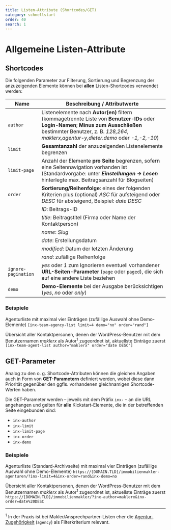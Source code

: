 ```yaml
---
title: Listen-Attribute (Shortcodes/GET)
category: schnellstart
order: 40
search: 1
---
```


# Allgemeine Listen-Attribute

## Shortcodes

Die folgenden Parameter zur Filterung, Sortierung und Begrenzung der anzuzeigenden Elemente können bei **allen** Listen-Shortcodes verwendet werden:

| Name | Beschreibung / Attributwerte |
| ---- | ---------------------------- |
| `author` | Listenelemente nach **Autor(en)** filtern (kommagetrennte Liste von **Benutzer-IDs** oder **Login-Namen**; **Minus zum Ausschließen** bestimmter Benutzer, z. B. *128,264*, *maklerx,agentur-y,dieter.demo* oder *-1,-2,-10*) |
| `limit` | **Gesamtanzahl** der anzuzeigenden Listenelemente begrenzen |
| `limit-page` | Anzahl der Elemente **pro Seite** begrenzen, sofern eine Seitennavigation vorhanden ist (Standardvorgabe: unter ***Einstellungen → Lesen*** hinterlegte max. Beitragsanzahl für Blogseiten) |
| `order` | **Sortierung/Reihenfolge**: eines der folgenden Kriterien plus (optional) *ASC* für aufsteigend oder *DESC* für absteigend, Beispiel: *date DESC* |
| | *ID*: Beitrags-ID |
| | *title*: Beitragstitel (Firma oder Name der Kontaktperson) |
| | *name*: <i>Slug</i> |
| | *date*: Erstellungsdatum |
| | *modified*: Datum der letzten Änderung |
| | *rand*: zufällige Reihenfolge |
| `ignore-pagination` | *yes* oder *1* zum Ignorieren eventuell vorhandener **URL-Seiten-Parameter** (`page` oder `paged`), die sich auf eine andere Liste beziehen |
| `demo` | **Demo-Elemente** bei der Ausgabe berücksichtigen (*yes*, *no* oder *only*) |

### Beispiele

Agenturliste mit maximal vier Einträgen (zufällige Auswahl ohne Demo-Elemente)
`[inx-team-agency-list limit=4 demo="no" order="rand"]`

Übersicht aller Kontaktpersonen, denen der WordPress-Benutzer mit dem Benutzernamen *maklerx* als Autor<sup>1</sup> zugeordnet ist, aktuellste Einträge zuerst
`[inx-team-agent-list author="maklerx" order="date DESC"]`

## GET-Parameter

Analog zu den o. g. Shortcode-Attributen können die gleichen Angaben auch in Form von **GET-Parametern** definiert werden, wobei diese dann Priorität gegenüber den ggfls. vorhandenen gleichnamigen Shortcode-Werten haben.

Die GET-Parameter werden – jeweils mit dem Präfix `inx-` – an die URL angehangen und gelten für **alle** Kickstart-Elemente, die in der betreffenden Seite eingebunden sind:

- `inx-author`
- `inx-limit`
- `inx-limit-page`
- `inx-order`
- `inx-demo`

### Beispiele

Agenturliste (Standard-Archivseite) mit maximal vier Einträgen (zufällige Auswahl ohne Demo-Elemente)
`https://[DOMAIN.TLD]/immobilienmakler-agenturen/?inx-limit=4&inx-order=rand&inx-demo=no`

Übersicht aller Kontaktpersonen, denen der WordPress-Benutzer mit dem Benutzernamen *maklerx* als Autor<sup>1</sup> zugeordnet ist, aktuellste Einträge zuerst
`https://[DOMAIN.TLD]/immobilienmakler/?inx-author=maklerx&inx-order=date%20DESC`

---

<sup>1</sup> In der Praxis ist bei Makler/Ansprechpartner-Listen eher die [Agentur-Zugehörigkeit](einbindung.html#Beispiel-1) (`agency`) als Filterkriterium relevant.
